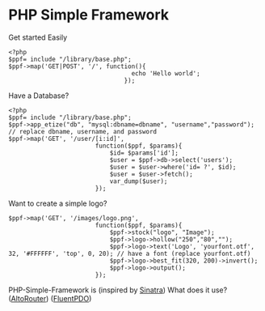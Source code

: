 PHP Simple Framework
==============
Get started Easily

    <?php
    $ppf= include "/library/base.php";
    $ppf->map('GET|POST', '/', function(){ 
                                      echo 'Hello world'; 
                                    });
Have a Database?

    <?php
    $ppf= include "/library/base.php";
    $ppf->app_etize("db", "mysql:dbname=dbname", "username","password"); // replace dbname, username, and password
    $ppf->map('GET', '/user/[i:id]', 
							function($ppf, $params){
								$id= $params['id'];
								$user = $ppf->db->select('users');
								$user = $user->where('id= ?', $id);
								$user = $user->fetch();
								var_dump($user);
							});
Want to create a simple logo?
    
    $ppf->map('GET', '/images/logo.png', 
							function($ppf, $params){
								$ppf->stock("logo", "Image");
								$ppf->logo->hollow("250","80","");
								$ppf->logo->text('Logo', 'yourfont.otf', 32, '#FFFFFF', 'top', 0, 20); // have a font (replace yourfont.otf)
								$ppf->logo->best_fit(320, 200)->invert();
								$ppf->logo->output();
							});

PHP-Simple-Framework is (inspired by [Sinatra](http://www.sinatrarb.com/))
What does it use?
([AltoRouter](https://github.com/dannyvankooten/AltoRouter/))
([FluentPDO](http://fluentpdo.com/))

